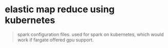# elastic map reduce using kubernetes

> spark configuration files. used for spark on kubernetes, which would work if fargate offered gpu support.
